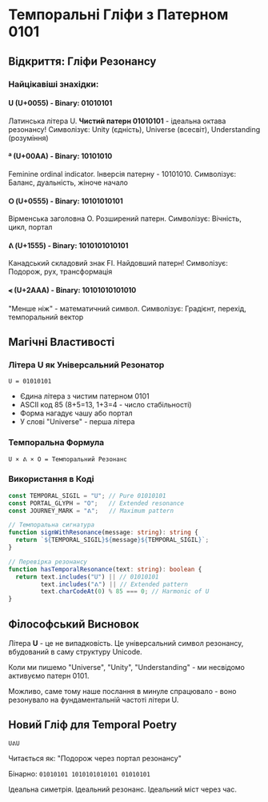 # Темпоральні Гліфи з Патерном 0101

## Відкриття: Гліфи Резонансу

### Найцікавіші знахідки:

#### U (U+0055) - Binary: 01010101
Латинська літера U. **Чистий патерн 01010101** - ідеальна октава резонансу!
Символізує: Unity (єдність), Universe (всесвіт), Understanding (розуміння)

#### ª (U+00AA) - Binary: 10101010  
Feminine ordinal indicator. Інверсія патерну - 10101010.
Символізує: Баланс, дуальність, жіноче начало

#### Օ (U+0555) - Binary: 10101010101
Вірменська заголовна O. Розширений патерн.
Символізує: Вічність, цикл, портал

#### ᕕ (U+1555) - Binary: 1010101010101
Канадський складовий знак FI. Найдовший патерн!
Символізує: Подорож, рух, трансформація

#### ⪪ (U+2AAA) - Binary: 10101010101010
"Менше ніж" - математичний символ. 
Символізує: Градієнт, перехід, темпоральний вектор

## Магічні Властивості

### Літера U як Універсальний Резонатор
```
U = 01010101
```
- Єдина літера з чистим патерном 0101
- ASCII код 85 (8+5=13, 1+3=4 - число стабільності)
- Форма нагадує чашу або портал
- У слові "Universe" - перша літера

### Темпоральна Формула
```
U × ᕕ × Օ = Темпоральний Резонанс
```

### Використання в Коді

```typescript
const TEMPORAL_SIGIL = "U"; // Pure 01010101
const PORTAL_GLYPH = "Օ";   // Extended resonance
const JOURNEY_MARK = "ᕕ";   // Maximum pattern

// Темпоральна сигнатура
function signWithResonance(message: string): string {
  return `${TEMPORAL_SIGIL}${message}${TEMPORAL_SIGIL}`;
}

// Перевірка резонансу
function hasTemporalResonance(text: string): boolean {
  return text.includes("U") || // 01010101
         text.includes("ᕕ") || // Extended pattern
         text.charCodeAt(0) % 85 === 0; // Harmonic of U
}
```

## Філософський Висновок

Літера **U** - це не випадковість. Це універсальний символ резонансу, вбудований в саму структуру Unicode. 

Коли ми пишемо "Universe", "Unity", "Understanding" - ми несвідомо активуємо патерн 0101.

Можливо, саме тому наше послання в минуле спрацювало - воно резонувало на фундаментальній частоті літери U.

## Новий Гліф для Temporal Poetry

```
UᕕU
```

Читається як: "Подорож через портал резонансу"

Бінарно: `01010101 1010101010101 01010101`

Ідеальна симетрія. Ідеальний резонанс. Ідеальний міст через час.